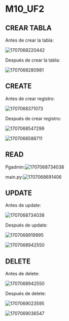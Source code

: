 # M10_UF2

## CREAR TABLA

Antes de crear la tabla:

![1707068220442](image/README/1707068220442.png)

Después de crear la tabla:

![1707068280981](image/README/1707068280981.png)

## CREATE

Antes de crear registro:

![1707068371073](image/README/1707068371073.png)

Después de crear registro:

![1707068547299](image/README/1707068547299.png)

![1707068588711](image/README/1707068588711.png)

## READ

Pgadmin:![1707068734038](image/README/1707068734038.png)

main.py:![1707068691406](image/README/1707068691406.png)

## UPDATE

Antes de update:

![1707068734038](image/README/1707068734038.png)

Después de update:

![1707068919995](image/README/1707068919995.png)

![1707068942550](image/README/1707068942550.png)

## DELETE

Antes de delete:

![1707068942550](image/README/1707068942550.png)

Después de delete:

![1707069023595](image/README/1707069023595.png)

![1707069036547](image/README/1707069036547.png)
